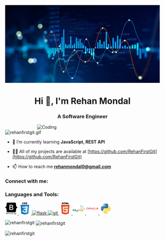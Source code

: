 ![logo](https://github.com/RehanFirstGit/RehanFirstGit/blob/main/re-BANNER-1.jpg)

<h1 align="center">Hi 👋, I'm Rehan Mondal</h1>
<h3 align="center">A Software Engineer</h3>
<img align="right" alt="Coding" width="400" src="https://www.iihglobal.com/wp-content/uploads/2019/02/dcsad-1.gif">

<p align="left"> <img src="https://komarev.com/ghpvc/?username=rehanfirstgit&label=Profile%20views&color=0e75b6&style=flat" alt="rehanfirstgit.gif" /> </p>

- 🌱 I’m currently learning **JavaScript, REST API**

- 👨‍💻 All of my projects are available at [https://github.com/RehanFirstGit](https://github.com/RehanFirstGit)

- 📫 How to reach me **rehanmondal0@gmail.com**

<h3 align="left">Connect with me:</h3>
<p align="left">
</p>

<h3 align="left">Languages and Tools:</h3>
<p align="left"> <a href="https://getbootstrap.com" target="_blank" rel="noreferrer"> <img src="https://raw.githubusercontent.com/devicons/devicon/master/icons/bootstrap/bootstrap-plain-wordmark.svg" alt="bootstrap" width="40" height="40"/> </a> <a href="https://www.w3schools.com/css/" target="_blank" rel="noreferrer"> <img src="https://raw.githubusercontent.com/devicons/devicon/master/icons/css3/css3-original-wordmark.svg" alt="css3" width="40" height="40"/> </a> <a href="https://flask.palletsprojects.com/" target="_blank" rel="noreferrer"> <img src="https://www.vectorlogo.zone/logos/pocoo_flask/pocoo_flask-icon.svg" alt="flask" width="40" height="40"/> </a> <a href="https://git-scm.com/" target="_blank" rel="noreferrer"> <img src="https://www.vectorlogo.zone/logos/git-scm/git-scm-icon.svg" alt="git" width="40" height="40"/> </a> <a href="https://www.w3.org/html/" target="_blank" rel="noreferrer"> <img src="https://raw.githubusercontent.com/devicons/devicon/master/icons/html5/html5-original-wordmark.svg" alt="html5" width="40" height="40"/> </a> <a href="https://www.mysql.com/" target="_blank" rel="noreferrer"> <img src="https://raw.githubusercontent.com/devicons/devicon/master/icons/mysql/mysql-original-wordmark.svg" alt="mysql" width="40" height="40"/> </a> <a href="https://www.oracle.com/" target="_blank" rel="noreferrer"> <img src="https://raw.githubusercontent.com/devicons/devicon/master/icons/oracle/oracle-original.svg" alt="oracle" width="40" height="40"/> </a> <a href="https://www.python.org" target="_blank" rel="noreferrer"> <img src="https://raw.githubusercontent.com/devicons/devicon/master/icons/python/python-original.svg" alt="python" width="40" height="40"/> </a> </p>

<p><img align="left" src="https://github-readme-stats.vercel.app/api/top-langs?username=rehanfirstgit&show_icons=true&locale=en&layout=compact" alt="rehanfirstgit" /></p>

<p>&nbsp;<img align="center" src="https://github-readme-stats.vercel.app/api?username=rehanfirstgit&show_icons=true&locale=en" alt="rehanfirstgit" /></p>

<p><img align="center" src="https://github-readme-streak-stats.herokuapp.com/?user=rehanfirstgit&" alt="rehanfirstgit" /></p>

